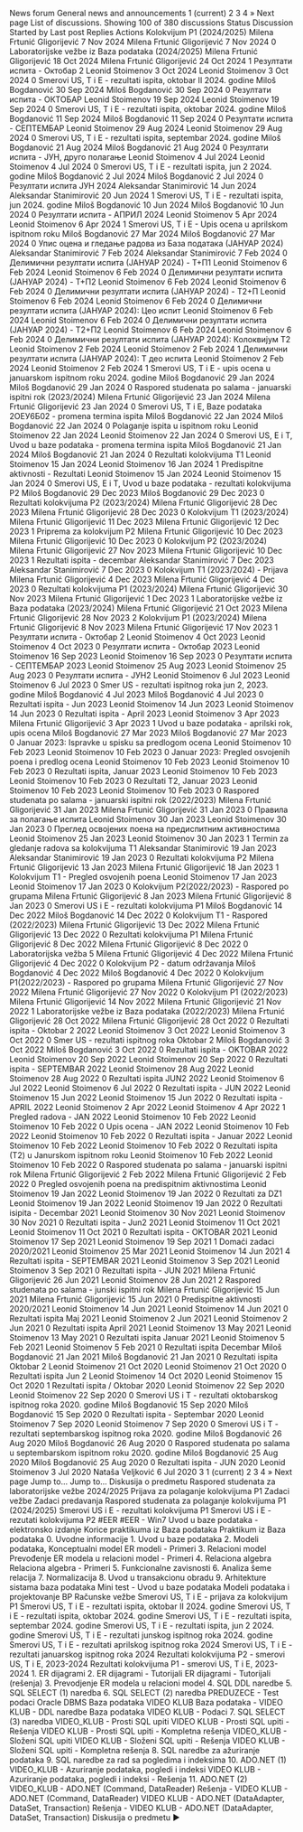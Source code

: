 News forum
General news and announcements
1
(current) 
2
3 
4
»
Next page
List of discussions. Showing 100 of 380 discussions
Status
Discussion Started by Last post Replies
Actions
Kolokvijum P1 (2024/2025)
Milena Frtunić Gligorijević
7 Nov 2024
Milena Frtunić Gligorijević
7 Nov 2024
0
Laboratorijske vežbe iz Baza podataka (2024/2025)
Milena Frtunić Gligorijević
18 Oct 2024
Milena Frtunić Gligorijević
24 Oct 2024
1
Резултати испита - Октобар 2
Leonid Stoimenov
3 Oct 2024
Leonid Stoimenov
3 Oct 2024
0
Smerovi US, T i E - rezultati ispita, oktobar II 2024. godine
Miloš Bogdanović
30 Sep 2024
Miloš Bogdanović
30 Sep 2024
0
Резултати испита - ОКТОБАР
Leonid Stoimenov
19 Sep 2024
Leonid Stoimenov
19 Sep 2024
0
Smerovi US, T i E - rezultati ispita, oktobar 2024. godine
Miloš Bogdanović
11 Sep 2024
Miloš Bogdanović
11 Sep 2024
0
Резултати испита - СЕПТЕМБАР
Leonid Stoimenov
29 Aug 2024
Leonid Stoimenov
29 Aug 2024
0
Smerovi US, T i E - rezultati ispita, septembar 2024. godine
Miloš Bogdanović
21 Aug 2024
Miloš Bogdanović
21 Aug 2024
0
Резултати испита - ЈУН, друго полагање
Leonid Stoimenov
4 Jul 2024
Leonid Stoimenov
4 Jul 2024
0
Smerovi US, T i E - rezultati ispita, jun 2 2024. godine
Miloš Bogdanović
2 Jul 2024
Miloš Bogdanović
2 Jul 2024
0
Резултати испита ЈУН 2024
Aleksandar Stanimirović
14 Jun 2024
Aleksandar Stanimirović
20 Jun 2024
1
Smerovi US, T i E - rezultati ispita, jun 2024. godine
Miloš Bogdanović
10 Jun 2024
Miloš Bogdanović
10 Jun 2024
0
Резултати испита - АПРИЛ 2024
Leonid Stoimenov
5 Apr 2024
Leonid Stoimenov
6 Apr 2024
1
Smerovi US, T i E - Upis ocena u aprilskom ispitnom roku
Miloš Bogdanović
27 Mar 2024
Miloš Bogdanović
27 Mar 2024
0
Упис оцена и гледање радова из База података (ЈАНУАР 2024)
Aleksandar Stanimirović
7 Feb 2024
Aleksandar Stanimirović
7 Feb 2024
0
Делимични резултати испита (ЈАНУАР 2024) - Т+П1
Leonid Stoimenov
6 Feb 2024
Leonid Stoimenov
6 Feb 2024
0
Делимични резултати испита (ЈАНУАР 2024) - Т+П2
Leonid Stoimenov
6 Feb 2024
Leonid Stoimenov
6 Feb 2024
0
Делимични резултати испита (ЈАНУАР 2024) - Т2+П
Leonid Stoimenov
6 Feb 2024
Leonid Stoimenov
6 Feb 2024
0
Делимични резултати испита (ЈАНУАР 2024): Цео испит
Leonid Stoimenov
6 Feb 2024
Leonid Stoimenov
6 Feb 2024
0
Делимични резултати испита (ЈАНУАР 2024) - Т2+П2
Leonid Stoimenov
6 Feb 2024
Leonid Stoimenov
6 Feb 2024
0
Делимични резултати испита (ЈАНУАР 2024): Колоквијум Т2
Leonid Stoimenov
2 Feb 2024
Leonid Stoimenov
2 Feb 2024
1
Делимични резултати испита (ЈАНУАР 2024): Т део испита
Leonid Stoimenov
2 Feb 2024
Leonid Stoimenov
2 Feb 2024
1
Smerovi US, T i E - upis ocena u januarskom ispitnom roku 2024. godine
Miloš Bogdanović
29 Jan 2024
Miloš Bogdanović
29 Jan 2024
0
Raspored studenata po salama - januarski ispitni rok (2023/2024)
Milena Frtunić Gligorijević
23 Jan 2024
Milena Frtunić Gligorijević
23 Jan 2024
0
Smerovi US, T i E, Baze podataka 2ОЕУ6Б02 - promena termina ispita
Miloš Bogdanović
22 Jan 2024
Miloš Bogdanović
22 Jan 2024
0
Polaganje ispita u ispitnom roku
Leonid Stoimenov
22 Jan 2024
Leonid Stoimenov
22 Jan 2024
0
Smerovi US, E i T, Uvod u baze podataka - promena termina ispita
Miloš Bogdanović
21 Jan 2024
Miloš Bogdanović
21 Jan 2024
0
Rezultati kolokvijuma T1
Leonid Stoimenov
15 Jan 2024
Leonid Stoimenov
16 Jan 2024
1
Predispitne aktivnosti - Rezultati
Leonid Stoimenov
15 Jan 2024
Leonid Stoimenov
15 Jan 2024
0
Smerovi US, E i T, Uvod u baze podataka - rezultati kolokvijuma P2
Miloš Bogdanović
29 Dec 2023
Miloš Bogdanović
29 Dec 2023
0
Rezultati kolokvijuma P2 (2023/2024)
Milena Frtunić Gligorijević
28 Dec 2023
Milena Frtunić Gligorijević
28 Dec 2023
0
Kolokvijum T1 (2023/2024)
Milena Frtunić Gligorijević
11 Dec 2023
Milena Frtunić Gligorijević
12 Dec 2023
1
Priprema za kolokvijum P2
Milena Frtunić Gligorijević
10 Dec 2023
Milena Frtunić Gligorijević
10 Dec 2023
0
Kolokvijum P2 (2023/2024)
Milena Frtunić Gligorijević
27 Nov 2023
Milena Frtunić Gligorijević
10 Dec 2023
1
Rezultati ispita - decembar
Aleksandar Stanimirović
7 Dec 2023
Aleksandar Stanimirović
7 Dec 2023
0
Kolokvijum T1 (2023/2024) - Prijava
Milena Frtunić Gligorijević
4 Dec 2023
Milena Frtunić Gligorijević
4 Dec 2023
0
Rezultati kolokvijuma P1 (2023/2024)
Milena Frtunić Gligorijević
30 Nov 2023
Milena Frtunić Gligorijević
1 Dec 2023
1
Laboratorijske vežbe iz Baza podataka (2023/2024)
Milena Frtunić Gligorijević
21 Oct 2023
Milena Frtunić Gligorijević
28 Nov 2023
2
Kolokvijum P1 (2023/2024)
Milena Frtunić Gligorijević
8 Nov 2023
Milena Frtunić Gligorijević
17 Nov 2023
1
Резултати испита - Октобар 2
Leonid Stoimenov
4 Oct 2023
Leonid Stoimenov
4 Oct 2023
0
Резултати испита - Октобар 2023
Leonid Stoimenov
16 Sep 2023
Leonid Stoimenov
16 Sep 2023
0
Резултати испита - СЕПТЕМБАР 2023
Leonid Stoimenov
25 Aug 2023
Leonid Stoimenov
25 Aug 2023
0
Резултати испита - ЈУН2
Leonid Stoimenov
6 Jul 2023
Leonid Stoimenov
6 Jul 2023
0
Smer US - rezultati ispitnog roka jun 2, 2023. godine
Miloš Bogdanović
4 Jul 2023
Miloš Bogdanović
4 Jul 2023
0
Rezultati ispita - Jun 2023
Leonid Stoimenov
14 Jun 2023
Leonid Stoimenov
14 Jun 2023
0
Rezultati ispita - April 2023
Leonid Stoimenov
3 Apr 2023
Milena Frtunić Gligorijević
3 Apr 2023
1
Uvod u baze podataka - aprilski rok, upis ocena
Miloš Bogdanović
27 Mar 2023
Miloš Bogdanović
27 Mar 2023
0
Januar 2023: Ispravke u spisku sa predlogom ocena
Leonid Stoimenov
10 Feb 2023
Leonid Stoimenov
10 Feb 2023
0
Januar 2023: Pregled osvojenih poena i predlog ocena
Leonid Stoimenov
10 Feb 2023
Leonid Stoimenov
10 Feb 2023
0
Rezultati ispita, Januar 2023
Leonid Stoimenov
10 Feb 2023
Leonid Stoimenov
10 Feb 2023
0
Rezultati T2, Januar 2023
Leonid Stoimenov
10 Feb 2023
Leonid Stoimenov
10 Feb 2023
0
Raspored studenata po salama - januarski ispitni rok (2022/2023)
Milena Frtunić Gligorijević
31 Jan 2023
Milena Frtunić Gligorijević
31 Jan 2023
0
Правила за полагање испита
Leonid Stoimenov
30 Jan 2023
Leonid Stoimenov
30 Jan 2023
0
Преглед освојених поена на предиспитним активностима
Leonid Stoimenov
25 Jan 2023
Leonid Stoimenov
30 Jan 2023
1
Termin za gledanje radova sa kolokvijuma T1
Aleksandar Stanimirović
19 Jan 2023
Aleksandar Stanimirović
19 Jan 2023
0
Rezultati kolokvijuma P2
Milena Frtunić Gligorijević
13 Jan 2023
Milena Frtunić Gligorijević
18 Jan 2023
1
Kolokvijum T1 - Pregled osvojenih poena
Leonid Stoimenov
17 Jan 2023
Leonid Stoimenov
17 Jan 2023
0
Kolokvijum P2(2022/2023) - Raspored po grupama
Milena Frtunić Gligorijević
8 Jan 2023
Milena Frtunić Gligorijević
8 Jan 2023
0
Smerovi US i E - rezultati kolokvijuma P1
Miloš Bogdanović
14 Dec 2022
Miloš Bogdanović
14 Dec 2022
0
Kolokvijum T1 - Raspored (2022/2023)
Milena Frtunić Gligorijević
13 Dec 2022
Milena Frtunić Gligorijević
13 Dec 2022
0
Rezultati kolokvijuma P1
Milena Frtunić Gligorijević
8 Dec 2022
Milena Frtunić Gligorijević
8 Dec 2022
0
Laboratorijska vežba 5
Milena Frtunić Gligorijević
4 Dec 2022
Milena Frtunić Gligorijević
4 Dec 2022
0
Kolokvijum P2 - datum održavanja
Miloš Bogdanović
4 Dec 2022
Miloš Bogdanović
4 Dec 2022
0
Kolokvijum P1(2022/2023) - Raspored po grupama
Milena Frtunić Gligorijević
27 Nov 2022
Milena Frtunić Gligorijević
27 Nov 2022
0
Kolokvijum P1 (2022/2023)
Milena Frtunić Gligorijević
14 Nov 2022
Milena Frtunić Gligorijević
21 Nov 2022
1
Laboratorijske vežbe iz Baza podataka (2022/2023)
Milena Frtunić Gligorijević
28 Oct 2022
Milena Frtunić Gligorijević
28 Oct 2022
0
Rezultati ispita - Oktobar 2 2022
Leonid Stoimenov
3 Oct 2022
Leonid Stoimenov
3 Oct 2022
0
Smer US - rezultati ispitnog roka Oktobar 2
Miloš Bogdanović
3 Oct 2022
Miloš Bogdanović
3 Oct 2022
0
Rezultati ispita - OKTOBAR 2022
Leonid Stoimenov
20 Sep 2022
Leonid Stoimenov
20 Sep 2022
0
Rezultati ispita - SEPTEMBAR 2022
Leonid Stoimenov
28 Aug 2022
Leonid Stoimenov
28 Aug 2022
0
Rezultati ispita JUN2 2022
Leonid Stoimenov
6 Jul 2022
Leonid Stoimenov
6 Jul 2022
0
Rezultati ispita - JUN 2022
Leonid Stoimenov
15 Jun 2022
Leonid Stoimenov
15 Jun 2022
0
Rezultati ispita - APRIL 2022
Leonid Stoimenov
2 Apr 2022
Leonid Stoimenov
4 Apr 2022
1
Pregled radova - JAN 2022
Leonid Stoimenov
10 Feb 2022
Leonid Stoimenov
10 Feb 2022
0
Upis ocena - JAN 2022
Leonid Stoimenov
10 Feb 2022
Leonid Stoimenov
10 Feb 2022
0
Rezultati ispita - Januar 2022
Leonid Stoimenov
10 Feb 2022
Leonid Stoimenov
10 Feb 2022
0
Rezultati ispita (T2) u Janurskom ispitnom roku
Leonid Stoimenov
10 Feb 2022
Leonid Stoimenov
10 Feb 2022
0
Raspored studenata po salama - januarski ispitni rok
Milena Frtunić Gligorijević
2 Feb 2022
Milena Frtunić Gligorijević
2 Feb 2022
0
Pregled osvojenih poena na predispitnim aktivnostima
Leonid Stoimenov
19 Jan 2022
Leonid Stoimenov
19 Jan 2022
0
Rezultati za DZ1
Leonid Stoimenov
19 Jan 2022
Leonid Stoimenov
19 Jan 2022
0
Rezultati isipita - Decembar 2021
Leonid Stoimenov
30 Nov 2021
Leonid Stoimenov
30 Nov 2021
0
Rezultati ispita - Jun2 2021
Leonid Stoimenov
11 Oct 2021
Leonid Stoimenov
11 Oct 2021
0
Rezultati ispita - OKTOBAR 2021
Leonid Stoimenov
17 Sep 2021
Leonid Stoimenov
19 Sep 2021
1
Domaći zadaci 2020/2021
Leonid Stoimenov
25 Mar 2021
Leonid Stoimenov
14 Jun 2021
4
Rezultati ispita - SEPTEMBAR 2021
Leonid Stoimenov
3 Sep 2021
Leonid Stoimenov
3 Sep 2021
0
Rezultati ispita - JUN 2021
Milena Frtunić Gligorijević
26 Jun 2021
Leonid Stoimenov
28 Jun 2021
2
Raspored studenata po salama - junski ispitni rok
Milena Frtunić Gligorijević
15 Jun 2021
Milena Frtunić Gligorijević
15 Jun 2021
0
Predispitne aktivnosti 2020/2021
Leonid Stoimenov
14 Jun 2021
Leonid Stoimenov
14 Jun 2021
0
Rezultati ispita Maj 2021
Leonid Stoimenov
2 Jun 2021
Leonid Stoimenov
2 Jun 2021
0
Rezultati ispita April 2021
Leonid Stoimenov
13 May 2021
Leonid Stoimenov
13 May 2021
0
Rezultati ispita Januar 2021
Leonid Stoimenov
5 Feb 2021
Leonid Stoimenov
5 Feb 2021
0
Rezultati ispita Decembar
Miloš Bogdanović
21 Jan 2021
Miloš Bogdanović
21 Jan 2021
0
Rezultati ispita Oktobar 2
Leonid Stoimenov
21 Oct 2020
Leonid Stoimenov
21 Oct 2020
0
Rezultati ispita Jun 2
Leonid Stoimenov
14 Oct 2020
Leonid Stoimenov
15 Oct 2020
1
Rezultati ispita / Oktobar 2020
Leonid Stoimenov
22 Sep 2020
Leonid Stoimenov
22 Sep 2020
0
Smerovi US i T - rezultati oktobarskog ispitnog roka 2020. godine
Miloš Bogdanović
15 Sep 2020
Miloš Bogdanović
15 Sep 2020
0
Rezultati ispita - Septembar 2020
Leonid Stoimenov
7 Sep 2020
Leonid Stoimenov
7 Sep 2020
0
Smerovi US i T - rezultati septembarskog ispitnog roka 2020. godine
Miloš Bogdanović
26 Aug 2020
Miloš Bogdanović
26 Aug 2020
0
Raspored studenata po salama u septembarskom ispitnom roku 2020. godine
Miloš Bogdanović
25 Aug 2020
Miloš Bogdanović
25 Aug 2020
0
Rezultati ispita - JUN 2020
Leonid Stoimenov
3 Jul 2020
Nataša Veljković
6 Jul 2020
3
1
(current)
2
3
4
»
Next page
Jump to...
                    Jump to...
                    Diskusija o predmetu
                    Raspored studenata za laboratorijske vežbe 2024/2025
                    Prijava za polaganje kolokvijuma P1
                    Zadaci vežbe
                    Zadaci predavanja
                    Raspored studenata za polaganje kolokvijuma P1 (2024/2025)
                    Smerovi US i E - rezultati kolokvijuma P1
                    Smerovi US i E - rezutati kolokvijuma P2
                    #EER
                    #EER - Win7
                    Uvod u baze podataka - elektronsko izdanje
                    Korice praktikuma iz Baza podataka
                    Praktikum iz Baza podataka
                    0. Uvodne informacije
                    1. Uvod u baze podataka
                    2. Modeli podataka, Konceptualni model
                    ER modeli - Primeri
                    3. Relacioni model
                    Prevođenje ER modela u relacioni model - Primeri
                    4. Relaciona algebra
                    Relaciona algebra - Primeri
                    5. Funkcionalne zavisnosti
                    6. Analiza šeme relacija
                    7. Normalizacija
                    8. Uvod u transakcionu obradu
                    9. Arhitekture sistama baza podataka
                    Mini test - Uvod u baze podataka
                    Modeli podataka i projektovanje BP
                    Računske vežbe
                    Smerovi US, T i E - prijava za kolokvijum P1
                    Smerovi US, T i E - rezultati ispita, oktobar II 2024. godine
                    Smerovi US, T i E - rezultati ispita, oktobar 2024. godine
                    Smerovi US, T i E - rezultati ispita, septembar 2024. godine
                    Smerovi US, T i E - rezultati ispita, jun 2 2024. godine
                    Smerovi US, T i E - rezultati junskog ispitnog roka 2024. godine
                    Smerovi US, T i E - rezultati aprilskog ispitnog roka 2024
                    Smerovi US, T i E - rezultati januarskog ispitnog roka 2024
                    Rezultati kolokvijuma P2 - smerovi US, T i E, 2023-2024
                    Rezultati kolokvijuma P1 - smerovi US, T i E, 2023-2024
                    1. ER dijagrami 
                    2. ER dijagrami - Tutorijali
                    ER dijagrami - Tutorijali (rešenja)
                    3. Prevodjenje ER modela u relacioni model
                    4. SQL DDL naredbe
                    5. SQL SELECT (1) naredba
                    6. SQL SELECT (2) naredba
                    PREDUZECE - Test podaci
                    Oracle DBMS
                    Baza podataka VIDEO KLUB
                    Baza podataka - VIDEO KLUB - DDL naredbe
                    Baza podataka VIDEO KLUB - Podaci
                    7. SQL SELECT (3) naredba
                    VIDEO_KLUB - Prosti SQL upiti
                    VIDEO KLUB - Prosti SQL upiti - Rešenja
                    VIDEO KLUB - Prosti SQL upiti - Kompletna rešenja
                    VIDEO_KLUB - Složeni SQL upiti
                    VIDEO KLUB - Složeni SQL upiti - Rešenja
                    VIDEO KLUB - Složeni SQL upiti - Kompletna rešenja
                    8. SQL naredbe za ažuriranje podataka
                    9. SQL naredbe za rad sa pogledima i indeksima
                    10. ADO.NET (1)
                    VIDEO_KLUB - Azuriranje podataka, pogledi i indeksi
                    VIDEO KLUB - Azuriranje podataka, pogledi i indeksi - Rešenja
                    11. ADO.NET (2)
                    VIDEO_KLUB - ADO.NET (Command, DataReader)
                    Rešenja - VIDEO KLUB - ADO.NET (Command, DataReader)
                    VIDEO KLUB - ADO.NET (DataAdapter, DataSet, Transaction)
                    Rešenja - VIDEO KLUB - ADO.NET (DataAdapter, DataSet, Transaction)
         Diskusija o predmetu ►
